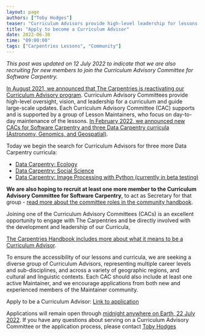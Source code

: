 ```yaml
---
layout: page
authors: ["Toby Hodges"]
teaser: "Curriculum Advisors provide high-level leadership for lessons. Apply by 22 July"
title: "Apply to become a Curriculum Advisor"
date: 2022-06-30
time: "09:00:00"
tags: ["Carpentries Lessons", "Community"]
---
```


_This post was updated on 12 July 2022 to indicate that we are also recruiting for new members to join the Curriculum Advisory Committee for Software Carpentry._

[In August 2021, we announced that The Carpentries is reactivating our Curriculum Advisory program](https://carpentries.org/blog/2021/08/reactivating-curriculum-advisory-committees/). Curriculum Advisory Committees provide high-level oversight, vision, and leadership for a curriculum and guide large-scale updates. Each Curriculum Advisory Committee (CAC) supports and is supported by a group of Lesson Maintainers, who focus on day-to-day maintenance of the lessons. [In February 2022, we announced new CACs for Software Carpentry and three Data Carpentry curricula (Astronomy, Genomics, and Geospatial)](https://carpentries.org/blog/2022/02/announcing-new-cacs/).

Today we begin the search for Curriculum Advisors for three more Data Carpentry curricula:

* [Data Carpentry: Ecology](https://datacarpentry.org/lessons/#ecology-workshop)
* [Data Carpentry: Social Science](https://datacarpentry.org/lessons/#social-science-curriculum)
* [Data Carpentry: Image Processing with Python (currently in beta testing)](https://datacarpentry.org/lessons/#image-processing-curriculum)

**We are also hoping to recruit at least one more member to the Curriculum Advisory Committee for Software Carpentry**, to act as Secretary for that group - [read more about the committee roles in the community handbook]([https://docs.carpentries.org/topic_folders/lesson_development/curriculum_advisory_committees.html](https://docs.carpentries.org/topic_folders/lesson_development/curriculum_advisory_committees.html#roles-and-responsibilities)).

Joining one of the Curriculum Advisory Committees (CACs) is an excellent opportunity to engage with The Carpentries and be directly involved with the development and leadership of our Curricula,

[The Carpentries Handbook includes more about what it means to be a Curriculum Advisor](https://docs.carpentries.org/topic_folders/lesson_development/curriculum_advisory_committees.html).

To ensure the accessibility of our lessons and curricula, we are seeking a diverse group of Curriculum Advisors, representing multiple career levels and sub-disciplines, and across a variety of geographic regions, and cultural and linguistic contexts. Each CAC should also include at least one active Maintainer, and we encourage applications from both new and experienced members of the Maintainer community.

Apply to be a Curriculum Advisor: [Link to application](https://forms.gle/4ZLq1mh74r98AeeN9)

Applications will remain open through [midnight anywhere on Earth, 22 July 2022](https://www.timeanddate.com/worldclock/fixedtime.html?msg=The+Carpentries+Curriculum+Advisor+Application+Deadline&iso=20220722T235959&p1=3926). If you have any questions about serving on a Curriculum Advisory Committee or the application process, please contact [Toby Hodges](mailto:tobyhodges@carpentries.org)
